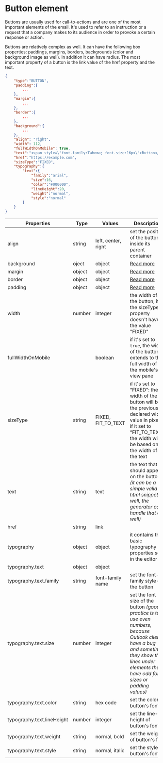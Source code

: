 # Button element

Buttons are usually used for call-to-actions and are one of the most important elements of the email. It's used to refer to an instruction or a request that a company makes to its audience in order to provoke a certain response or action.

Buttons are relatively complex as well. It can have the following box properties: paddings, margins, borders, backgrounds (color and background image as well). In addition it can have radius. The most important property of a button is the link value of the href property and the text.

```json
{
	"type":"BUTTON",
	"padding":{
		...
	},
	"margin":{
		...
	},
	"border":{
		...
	},
	"background":{
		...
	},
	"align": "right",
	"width": 112,
	"fullWidthOnMobile": true,
	"text":"<span style=\"font-family:Tahoma; font-size:16px\">Button</span>",
	"href":"https://example.com",
	"sizeType":"FIXED",
	"typography":{
		"text":{
			"family":"arial",
			"size":16,
			"color":"#000000",
			"lineHeight":20,
			"weight":"normal",
			"style":"normal"
		}
	}
}
```

Properties | Type | Values | Description
--- | --- | --- | ---
align | string | left, center, right | set the position of the button inside its parent container
background | oject | object | [Read more](/property-groups/border/README.md)
margin | object | object | [Read more](/property-groups/margin/README.md)
border | object | object | [Read more](/property-groups/border/README.md)
padding | object | object | [Read more](/property-groups/padding/README.md)
width | number | integer | the width of the button, if the sizeType property doesn't have the value "FIXED"
fullWidthOnMobile | | boolean | if it's set to `true`, the width of the button extends to the full width of the mobile's view pane
sizeType | string | FIXED, FIT_TO_TEXT | if it's set to “FIXED”: the width of the button will be the previously declared width value in pixels, if it set to “FIT_TO_TEXT”: the width will be based on the width of the text
text | string | text | the text that should appear on the button *(it can be a simple valid html snippet as well, the generator can handle that as well)*
href | string | link |
typography | object | object | it contains the basic typography properties set in the editor
typography.text | object | object |
typography.text.family | string | font-family name | set the font-family style of the button
typography.text.size | number | integer | set the font size of the button *(good practice is to use even numbers, because Outlook clients have a bug and sometimes they show thin lines under elements that have odd font sizes or padding values)*
typography.text.color | string | hex code | set the color of button's font
typography.text.lineHeight | number | integer | set the line-height of button's font
typography.text.weight | string | normal, bold | set the weight of button's font
typography.text.style | string | normal, italic | set the style of button's font
